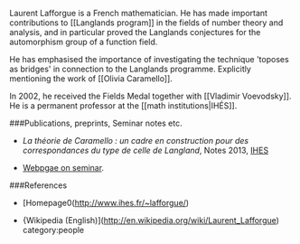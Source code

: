 Laurent Lafforgue is a French mathematician. He has made important contributions to [[Langlands program]] in the fields of number theory and analysis, and in particular proved the Langlands conjectures for the automorphism group of a function field.

He has emphasised the importance of investigating the technique 'toposes as bridges' in connection to the Langlands programme. Explicitly mentioning the work of [[Olivia Caramello]].

In 2002, he received the Fields Medal together with [[Vladimir Voevodsky]].  He is a permanent professor at the [[math institutions|IHÉS]].

###Publications, preprints, Seminar notes etc.

* _La théorie de Caramello : un cadre en
construction pour des correspondances du type
de celle de Langland_, Notes 2013, [IHES](http://www.ihes.fr/~lafforgue/math/TheorieCaramello.pdf)

* [Webpgae on seminar](https://sites.google.com/site/logiquecategorique/Contenus/20130227_Lafforgue).

###References

* [Homepage0(http://www.ihes.fr/~lafforgue/)

* {Wikipedia (English)](http://en.wikipedia.org/wiki/Laurent_Lafforgue)
category:people